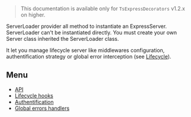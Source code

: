 
> This documentation is available only for `TsExpressDecorators` v1.2.x on higher.

ServerLoader provider all method to instantiate an ExpressServer. ServerLoader can't be instantiated directly. You must create your own Server class inherited the ServerLoader class.

It let you manage lifecycle server like middlewares configuration, authentification strategy or global error interception (see [Lifecycle](https://github.com/Romakita/ts-express-decorators/wiki/Class:-ServerLoader---Lifecycle-Hooks)).

## Menu

* [API](https://github.com/Romakita/ts-express-decorators/wiki/Class:-ServerLoader----API)
* [Lifecycle hooks](https://github.com/Romakita/ts-express-decorators/wiki/Class:-ServerLoader---Lifecycle-Hooks)
* [Authentification](https://github.com/Romakita/ts-express-decorators/wiki/Class:-ServerLoader---Lifecycle-Hooks#serverloaderonauthrequest-response-next-void)
* [Global errors handlers](https://github.com/Romakita/ts-express-decorators/wiki/Class:-ServerLoader---Lifecycle-Hooks#serverloaderonerrorerror-request-response-next-void)


